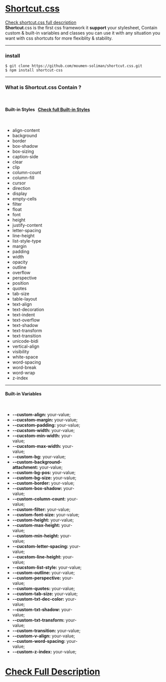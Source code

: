 <a href="http://moumensoliman.com/shortcut-css"><h1>Shortcut.css</h1></a>
<p>
	<a href="http://moumensoliman.com/shortcut-css">Check shortcut.css full description</a><br>
	<b>Shortcut</b>.css is the first css framework it <b>support</b> your stylesheet, Contain custom & built-in variables and classes you can use it with any situation you want with css shortcuts for more flexiblity & stability.
</p>
<hr>
<h3>install</h3>
<code>$ git clone https://github.com/moumen-soliman/shortcut.css.git</code><br>
<code>$ npm install shortcut-css</code>
<hr>
<h3>What is <b>Shortcut.css</b> Contain ?</h3><br>
            <div>
                <h4><b>Built-in Styles &nbsp; <a href="http://moumensoliman.com/shortcut-css/built-in-styles.html">Check full Built-in Styles</a></b></h4> <br>
                <ul>
                    <li>align-content</li>
                    <li>background</li>
                    <li>border</li>
                    <li>box-shadow</li>
                    <li>box-sizing</li>
                    <li>caption-side</li>
                    <li>clear</li>
                    <li>clip</li>
                    <li>column-count</li>
                    <li>column-fill</li>
                    <li>cursor</li>
                    <li>direction</li>
                    <li>display</li>
                    <li>empty-cells</li>
                    <li>filter</li>
                    <li>float</li>
                    <li>font</li>
                    <li>height</li>
                    <li>justify-content</li>
                    <li>letter-spacing</li>
                    <li>line-height</li>
                    <li>list-style-type</li>
                    <li>margin</li>
                    <li>padding</li>
                    <li>width</li>
                    <li>opacity</li>
                    <li>outline</li>
                    <li>overflow</li>
                    <li>perspective</li>
                    <li>position</li>
                    <li>quotes</li>
                    <li>tab-size</li>
                    <li>table-layout</li>
                    <li>text-align</li>
                    <li>text-decoration</li>
                    <li>text-indent</li>
                    <li>text-overflow</li>
                    <li>text-shadow</li>
                    <li>text-transform</li>
                    <li>text-transition</li>
                    <li>unicode-bidi</li>
                    <li>vertical-align</li>
                    <li>visibility</li>
                    <li>white-space</li>
                    <li>word-spacing</li>
                    <li>word-break</li>
                    <li>word-wrap</li>
                    <li>z-index</li>
                </ul>
            </div>
	    <hr>
            <div style="width:50%">
                <h4><b>Built-in Variables</b></h4><br>
                <ul>
                    <li><b>--custom-align:</b> your-value;</li>
                    <li><b>--cucstom-margin:</b> your-value;</li>
                    <li><b>--cucstom-padding:</b> your-value;</li>
                    <li><b>--cucstom-width:</b> your-value;</li>
                    <li><b>--cucstom-min-width:</b> your-value;</li>
                    <li><b>--cucstom-max-width:</b> your-value;</li>
                    <li><b>--custom-bg:</b> your-value;</li>
                    <li><b>--custom-background-attachment:</b> your-value;</li>
                    <li><b>--custom-bg-pos:</b> your-value;</li>
                    <li><b>--custom-bg-size:</b> your-value;</li>
                    <li><b>--custom-border:</b> your-value;</li>
                    <li><b>--custom-box-shadow:</b> your-value;</li>
                    <li><b>--custom-column-count:</b> your-value;</li>
                    <li><b>--custom-filter:</b> your-value;</li>
                    <li><b>--custom-font-size:</b> your-value;</li>
                    <li><b>--custom-height:</b> your-value;</li>
                    <li><b>--custom-max-height:</b> your-value;</li>
                    <li><b>--custom-min-height:</b> your-value;</li>
                    <li><b>--cucstom-letter-spacing:</b> your-value;</li>
                    <li><b> --cucstom-line-height:</b> your-value;</li>
                    <li><b>--cucstom-list-style:</b> your-value;</li>
                    <li><b>--custom-outline:</b> your-value;</li>
                    <li><b>--custom-perspective:</b> your-value;</li>
                    <li><b>--custom-quotes:</b> your-value;</li>
                    <li><b>--custom-tab-size:</b> your-value;</li>
                    <li><b>--custom-txt-dec-color:</b> your-value;</li>
                    <li><b>--custom-txt-shadow:</b> your-value;</li>
                    <li><b>--custom-txt-transform:</b> your-value;</li>
                    <li><b>--custom-transition:</b> your-value;</li>
                    <li><b> --custom-v-align:</b> your-value;</li>
                    <li><b>--custom-word-spacing:</b> your-value;</li>
                    <li><b>--custom-z-index:</b> your-value;</li>
                </ul>
            </div>
<h1><a href="http://moumensoliman.com/shortcut-css">Check Full Description</a></h1>

